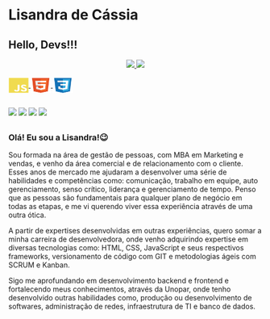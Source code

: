 # Lisandra de Cássia
## Hello, Devs!!!


<div align="center">
  <a href="https://github.com/Lisandradecassia">
  <img height="180em" src="https://github-readme-stats.vercel.app/api?username=lisandradecassia&show_icons=true&theme=dracula&include_all_commits=true&count_private=true"/>
  <img height="180em" src="https://github-readme-stats.vercel.app/api/top-langs/?username=lisandradecassia&layout=compact&langs_count=7&theme=dracula"/>
</div>
  
<div style="display: inline_block"><br>
  <img align="center" alt="Rafa-Js" height="30" width="40" src="https://raw.githubusercontent.com/devicons/devicon/master/icons/javascript/javascript-plain.svg">
  <img align="center" alt="Rafa-HTML" height="30" width="40" src="https://raw.githubusercontent.com/devicons/devicon/master/icons/html5/html5-original.svg">
  <img align="center" alt="Rafa-CSS" height="30" width="40" src="https://raw.githubusercontent.com/devicons/devicon/master/icons/css3/css3-original.svg">
 </div>
  
  ##

<div>
 <a href="https://www.instagram.com/lisandradecassia/" target="_blank"><img src="https://img.shields.io/badge/-Instagram-%23E4405F?style=for-the-badge&logo=instagram&logoColor=white" target="_blank"></a>
 <a href=https://discord.com/channels/@me/954540540647583815" target="_blank"><img src="https://img.shields.io/badge/Discord-7289DA?style=for-the-badge&logo=discord&logoColor=white" target="_blank"></a> 
  <a href = "mailto:lisandradecassia@gmail.com"><img src="https://img.shields.io/badge/-Gmail-%23333?style=for-the-badge&logo=gmail&logoColor=white" target="_blank"></a>
  <a href="https://www.linkedin.com/in/lisandradecassia/" target="_blank"><img src="https://img.shields.io/badge/-LinkedIn-%230077B5?style=for-the-badge&logo=linkedin&logoColor=white" target="_blank"></a>
</div>

 ##
 
 ### Olá! Eu sou a Lisandra!😉
Sou formada na área de gestão de pessoas, com MBA em Marketing e vendas, e venho da área comercial e de relacionamento com o cliente. 
Esses anos de mercado me ajudaram a desenvolver uma série de habilidades e competências como: comunicação, trabalho em equipe, auto gerenciamento, senso crítico, liderança e gerenciamento de tempo.
Penso que as pessoas são fundamentais para qualquer plano de negócio em todas as etapas, e me vi querendo viver essa experiência através de uma outra ótica. 

A partir de expertises desenvolvidas em outras experiências, quero somar a minha carreira de desenvolvedora, onde venho adquirindo expertise em diversas tecnologias como: HTML, CSS, JavaScript  e seus respectivos frameworks, versionamento de código com GIT e metodologias ágeis com SCRUM e Kanban.

Sigo me aprofundando em desenvolvimento backend e frontend e fortalecendo meus conhecimentos, através da Unopar, onde tenho desenvolvido outras habilidades como, produção ou desenvolvimento de softwares, administração de redes, infraestrutura de TI e banco de dados.
